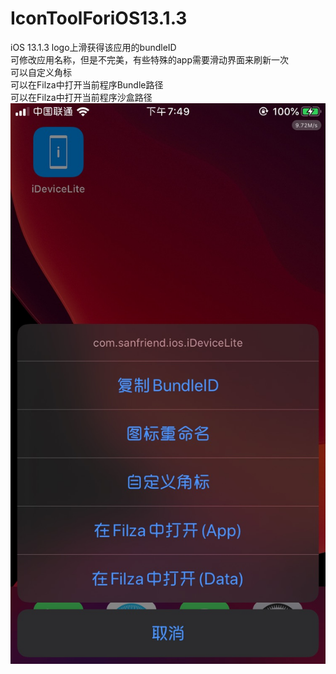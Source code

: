 # IconToolForiOS13.1.3
iOS 13.1.3 logo上滑获得该应用的bundleID  
可修改应用名称，但是不完美，有些特殊的app需要滑动界面来刷新一次  
可以自定义角标  
可以在Filza中打开当前程序Bundle路径  
可以在Filza中打开当前程序沙盒路径  
![image](https://github.com/GFGWin/IconToolForiOS13.1.3/blob/master/images/828E84C7-B83C-4813-A6D4-5B91E7F465F7.png)  

